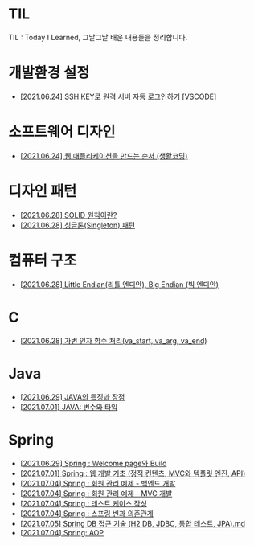 # TIL
TIL : Today I Learned, 그날그날 배운 내용들을 정리합니다.

# 개발환경 설정

* [[2021.06.24]  SSH KEY로 원격 서버 자동 로그인하기 [VSCODE]](https://github.com/LemonDouble/TIL/blob/main/setting_development_environment/SSH%20KEY%EB%A1%9C%20%EC%9B%90%EA%B2%A9%20%EC%84%9C%EB%B2%84%20%EC%9E%90%EB%8F%99%20%EB%A1%9C%EA%B7%B8%EC%9D%B8%ED%95%98%EA%B8%B0%20%5BVSCODE%5D.md)

# 소프트웨어 디자인

* [[2021.06.24]  웹 애플리케이션을 만드는 순서 (생활코딩)](https://github.com/LemonDouble/TIL/blob/main/software_design/%EC%9B%B9%20%EC%95%A0%ED%94%8C%EB%A6%AC%EC%BC%80%EC%9D%B4%EC%85%98%20%EB%A7%8C%EB%93%A4%EA%B8%B0%20-%20%EC%9B%B9%20%EC%95%A0%ED%94%8C%EB%A6%AC%EC%BC%80%EC%9D%B4%EC%85%98%EC%9D%84%20%EB%A7%8C%EB%93%9C%EB%8A%94%20%EC%88%9C%EC%84%9C%20(%EC%83%9D%ED%99%9C%EC%BD%94%EB%94%A9).md)

# 디자인 패턴

* [[2021.06.28]  SOLID 원칙이란?](https://github.com/LemonDouble/TIL/blob/main/design_pattern/SOLID%20%EC%9B%90%EC%B9%99%EC%9D%B4%EB%9E%80.md)
* [[2021.06.28]  싱글톤(Singleton) 패턴](https://github.com/LemonDouble/TIL/blob/main/design_pattern/%EC%8B%B1%EA%B8%80%ED%86%A4(Singleton)%20%ED%8C%A8%ED%84%B4.md)

# 컴퓨터 구조

* [[2021.06.28]  Little Endian(리틀 엔디안), Big Endian (빅 엔디안)](https://github.com/LemonDouble/TIL/blob/main/computer_architecture/Little%20Endian(%EB%A6%AC%ED%8B%80%20%EC%97%94%EB%94%94%EC%95%88)%2C%20Big%20Endian%20(%EB%B9%85%20%EC%97%94%EB%94%94%EC%95%88).md)

# C

* [[2021.06.28]  가변 인자 함수 처리(va_start, va_arg, va_end)](https://github.com/LemonDouble/TIL/blob/main/C/%EA%B0%80%EB%B3%80%20%EC%9D%B8%EC%9E%90%20%ED%95%A8%EC%88%98%20%EC%B2%98%EB%A6%AC(va_start%2C%20va_arg%2C%20va_end).md)

# Java

* [[2021.06.29]  JAVA의 특징과 장점](https://github.com/LemonDouble/TIL/blob/main/java/JAVA%EC%9D%98%20%ED%8A%B9%EC%A7%95%EA%B3%BC%20%EC%9E%A5%EC%A0%90.md)
* [[2021.07.01]  JAVA: 변수와 타입](https://github.com/LemonDouble/TIL/blob/main/java/JAVA%20%EB%B3%80%EC%88%98%EC%99%80%20%ED%83%80%EC%9E%85%20.md)

# Spring

* [[2021.06.29]  Spring : Welcome page와 Build](https://github.com/LemonDouble/TIL/blob/main/spring/Spring%20Welcome%20page%EC%99%80%20Build.md)
* [[2021.07.01]  Spring : 웹 개발 기초 (정적 컨텐츠, MVC와 템플릿 엔진, API)](https://github.com/LemonDouble/TIL/blob/main/spring/Spring%20%EC%9B%B9%20%EA%B0%9C%EB%B0%9C%20%EA%B8%B0%EC%B4%88%20(%EC%A0%95%EC%A0%81%20%EC%BB%A8%ED%85%90%EC%B8%A0%2C%20MVC%EC%99%80%20%ED%85%9C%ED%94%8C%EB%A6%BF).md)
* [[2021.07.04]  Spring : 회원 관리 예제 - 백엔드 개발](https://github.com/LemonDouble/TIL/blob/main/spring/Spring%20%ED%9A%8C%EC%9B%90%20%EA%B4%80%EB%A6%AC%20%EC%98%88%EC%A0%9C%20-%20%EB%B0%B1%EC%97%94%EB%93%9C%20%EA%B0%9C%EB%B0%9C.md)
* [[2021.07.04]  Spring : 회원 관리 예제 - MVC 개발](https://github.com/LemonDouble/TIL/blob/main/spring/Spring%20%ED%9A%8C%EC%9B%90%20%EA%B4%80%EB%A6%AC%20%EC%98%88%EC%A0%9C%20-%20MVC%20%EA%B0%9C%EB%B0%9C.md)
* [[2021.07.04]  Spring : 테스트 케이스 작성](https://github.com/LemonDouble/TIL/blob/main/spring/Spring%20%ED%85%8C%EC%8A%A4%ED%8A%B8%20%EC%BC%80%EC%9D%B4%EC%8A%A4%20%EC%9E%91%EC%84%B1.md)
* [[2021.07.04]  Spring : 스프링 빈과 의존관계](https://github.com/LemonDouble/TIL/blob/main/spring/Spring%20%EC%8A%A4%ED%94%84%EB%A7%81%20%EB%B9%88%EA%B3%BC%20%EC%9D%98%EC%A1%B4%EA%B4%80%EA%B3%84.md)
* [[2021.07.05]  Spring DB 접근 기술 (H2 DB, JDBC, 통합 테스트, JPA).md](https://github.com/LemonDouble/TIL/blob/main/spring/Spring%20DB%20%EC%A0%91%EA%B7%BC%20%EA%B8%B0%EC%88%A0%20(H2%20DB%2C%20JDBC%2C%20%ED%86%B5%ED%95%A9%20%ED%85%8C%EC%8A%A4%ED%8A%B8%2C%20JPA).md)
* [[2021.07.04]  Spring: AOP](https://github.com/LemonDouble/TIL/blob/main/spring/Spring%20AOP.md)
